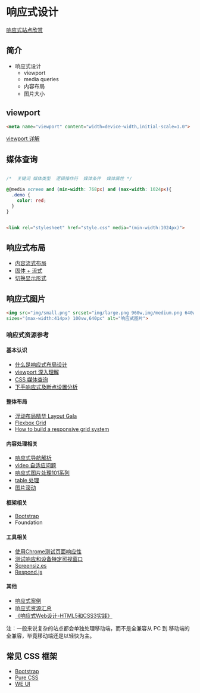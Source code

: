 # 响应式设计

[响应式站点欣赏](https://mediaqueri.es/popular/)

## 简介

- 响应式设计
  - viewport
  - media queries
  - 内容布局
  - 图片大小

## viewport

```html
<meta name="viewport" content="width=device-width,initial-scale=1.0">

```

[viewport 详解](http://www.cnblogs.com/2050/p/3877280.html)

## 媒体查询

```css

/*  关键词 媒体类型  逻辑操作符  媒体条件  媒体属性 */

@@media screen and (min-width: 768px) and (max-width: 1024px){
  .demo {
    color: red;
  }
}

```

```html

<link rel="stylesheet" href="style.css" media="(min-width:1024px)">

```

## 响应式布局

- [内容流式布局](http://coding.imweb.io/demo/p3/responsive/fluid.html)
- [固体 + 流式](http://coding.imweb.io/demo/p3/responsive/fixed.html)
- [切换显示形式](http://coding.imweb.io/demo/p3/responsive/style.html)

## 响应式图片

```html
<img src="img/small.png" srcset="img/large.png 960w,img/medium.png 640w.img/small.png 320w"
sizes="(max-width:414px) 100vw,640px" alt="响应式图片">

```

### 响应式资源参考

#### 基本认识

- [什么是响应式布局设计](https://www.zhihu.com/question/20976405)
- [viewport 深入理解](https://www.cnblogs.com/2050/p/3877280.html)
- [CSS 媒体查询](https://developer.mozilla.org/zh-CN/docs/Web/Guide/CSS/Media_queries)
- [下手响应式及断点设置分析](http://imweb.io/topic/56dff5121a5f05dc506430da)

#### 整体布局

- [浮动布局精华 Layout Gala](https://blog.html.it/layoutgala/index.html)
- [Flexbox Grid](http://flexboxgrid.com/)
- [How to build a responsive grid system](https://zellwk.com/blog/responsive-grid-system/)

#### 内容处理相关

- [响应式导航解析](http://mux.alimama.com/posts/785)
- [video 自适应问题](http://alistapart.com/article/creating-intrinsic-ratios-for-video)
- [响应式图片处理101系列](https://www.w3cplus.com/blog/tags/509.html)
- [table 处理](https://css-tricks.com/responsive-data-table-roundup/)
- [图片滚动](http://www.swiper.com.cn/)


#### 框架相关

- [Bootstrap](http://v3.bootcss.com/)
- Foundation

#### 工具相关

- [使用Chrome测试页面响应性](https://segmentfault.com/a/1190000000581601)
- [测试响应和设备特定可视窗口](http://www.css88.com/doc/chrome-devtools/device-mode/emulate-mobile-viewports/)
- [Screensiz.es](http://screensiz.es/phone)
- [Respond.js](https://github.com/scottjehl/Respond)

#### 其他

- [响应式案例](https://mediaqueri.es/)
- [响应式资源汇总](https://bradfrost.github.io/this-is-responsive/resources.html)
- [《响应式Web设计-HTML5和CSS3实践》](https://www.gitbook.com/book/jobrest/web-html5-css3/details)

注：一般来说复杂的站点都会单独处理移动端，而不是全兼容从 PC 到 移动端的全兼容，毕竟移动端还是以轻快为主。

## 常见 CSS 框架

- [Bootstrap](https://v4-alpha.getbootstrap.com/)
- [Pure CSS](https://purecss.io/start/)
- [WE UI](https://github.com/Tencent/weui/wiki)
